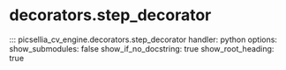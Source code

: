# decorators.step_decorator

::: picsellia_cv_engine.decorators.step_decorator
    handler: python
    options:
        show_submodules: false
        show_if_no_docstring: true
        show_root_heading: true
